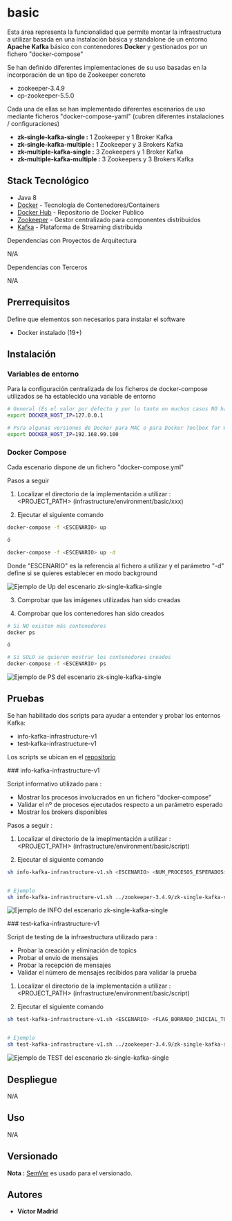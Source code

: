 # basic

Esta área representa la funcionalidad que permite montar la infraestructura a utilizar basada en una instalación básica y standalone de un entorno **Apache Kafka** básico con contenedores **Docker** y gestionados por un fichero "docker-compose"

Se han definido diferentes implementaciones de su uso basadas en la incorporación de un tipo de Zookeeper concreto

* zookeeper-3.4.9
* cp-zookeeper-5.5.0

Cada una de ellas se han implementado diferentes escenarios de uso mediante ficheros "docker-compose-yaml" (cubren diferentes instalaciones / configuraciones)

* **zk-single-kafka-single :** 1 Zookeeper y 1 Broker Kafka
* **zk-single-kafka-multiple :** 1 Zookeeper y 3 Brokers Kafka 
* **zk-multiple-kafka-single :** 3 Zookeepers y 1 Broker Kafka 
* **zk-multiple-kafka-multiple :** 3 Zookeepers y 3 Brokers Kafka 






## Stack Tecnológico

* Java 8
* [Docker](https://www.docker.com/) - Tecnología de Contenedores/Containers
* [Docker Hub](https://hub.docker.com/) - Repositorio de Docker Publico
* [Zookeeper](https://zookeeper.apache.org/) - Gestor centralizado para componentes distribuidos
* [Kafka](https://kafka.apache.org/) - Plataforma de Streaming distribuida

Dependencias con Proyectos de Arquitectura

N/A

Dependencias con Terceros

N/A





## Prerrequisitos

Define que elementos son necesarios para instalar el software

* Docker instalado (19+)





## Instalación



### Variables de entorno

Para la configuración centralizada de los ficheros de docker-compose utilizados se ha establecido una variable de entorno 

```bash
# General (Es el valor por defecto y por lo tanto en muchos casos NO hace falta ni añadirla)
export DOCKER_HOST_IP=127.0.0.1

# Psra algunas versiones de Docker para MAC o para Docker Toolbox for Windows su valor cambia
export DOCKER_HOST_IP=192.168.99.100
```



### Docker Compose

Cada escenario dispone de un fichero "docker-compose.yml"


Pasos a seguir


1. Localizar el directorio de la implementación a utilizar : <PROJECT_PATH> (infrastructure/environment/basic/xxx)

2. Ejecutar el siguiente comando

```bash
docker-compose -f <ESCENARIO> up

ó

docker-compose -f <ESCENARIO> up -d
```

Donde "ESCENARIO" es la referencia al fichero a utilizar y el parámetro "-d" define si se quieres establecer en modo background


![Ejemplo de Up del escenario zk-single-kafka-single](https://github.com/vjmadrid/enmilocalfunciona-kafka/blob/master/infrastructure/environment/basic/images/zk-single-kafka-single-up.png)

3. Comprobar que las imágenes utilizadas han sido creadas

4. Comprobar que los contenedores han sido creados

```bash
# Si NO existen más contenedores
docker ps

ó

# Si SOLO se quieren mostrar los contenedores creados
docker-compose -f <ESCENARIO> ps
```

![Ejemplo de PS del escenario zk-single-kafka-single](https://github.com/vjmadrid/enmilocalfunciona-kafka/blob/master/infrastructure/environment/basic/images/zk-single-kafka-single-ps.png)





## Pruebas

Se han habilitado dos scripts para ayudar a entender y probar los entornos Kafka:

* info-kafka-infrastructure-v1
* test-kafka-infrastructure-v1

Los scripts se ubican en el [repositorio](https://github.com/vjmadrid/enmilocalfunciona-kafka/tree/master/infrastructure/environment/basic/scripts)


### info-kafka-infrastructure-v1

Script informativo utilizado para :

* Mostrar los procesos involucrados en un fichero "docker-compose"
* Validar el nº de procesos ejecutados respecto a un parámetro esperado
* Mostrar los brokers disponibles

Pasos a seguir :


1. Localizar el directorio de la imeplmentación a utilizar : <PROJECT_PATH> (infrastructure/environment/basic/script)

2. Ejecutar el siguiente comando

```bash
sh info-kafka-infrastructure-v1.sh <ESCENARIO> <NUM_PROCESOS_ESPERADOS>


# Ejemplo
sh info-kafka-infrastructure-v1.sh ../zookeeper-3.4.9/zk-single-kafka-single.yml 2  
```

![Ejemplo de INFO del escenario zk-single-kafka-single](https://github.com/vjmadrid/enmilocalfunciona-kafka/blob/master/infrastructure/environment/basic/images/zk-single-kafka-single-info.png)


### test-kafka-infrastructure-v1

Script de testing de la infraestructura utilizado para :

* Probar la creación y eliminación de topics
* Probar el envío de mensajes
* Probar la recepción de mensajes
* Validar el número de mensajes recibidos para validar la prueba


1. Localizar el directorio de la implementación a utilizar : <PROJECT_PATH> (infrastructure/environment/basic/script)

2. Ejecutar el siguiente comando

```bash
sh test-kafka-infrastructure-v1.sh <ESCENARIO> <FLAG_BORRADO_INICIAL_TOPICS_TEST>


# Ejemplo
sh test-kafka-infrastructure-v1.sh ../zookeeper-3.4.9/zk-single-kafka-single.yml false
```

![Ejemplo de TEST del escenario zk-single-kafka-single](https://github.com/vjmadrid/enmilocalfunciona-kafka/blob/master/infrastructure/environment/basic/images/zk-single-kafka-single-test.png)





## Despliegue

N/A





## Uso

N/A





## Versionado

**Nota :** [SemVer](http://semver.org/) es usado para el versionado.





## Autores

* **Víctor Madrid**
